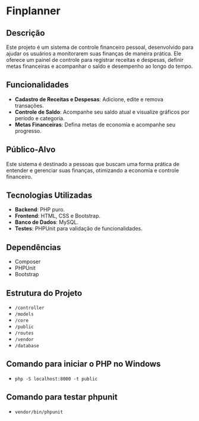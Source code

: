 # Finplanner

## Descrição
Este projeto é um sistema de controle financeiro pessoal, desenvolvido para ajudar os usuários a monitorarem suas finanças de maneira prática. Ele oferece um painel de controle para registrar receitas e despesas, definir metas financeiras e acompanhar o saldo e desempenho ao longo do tempo.

## Funcionalidades
- **Cadastro de Receitas e Despesas**: Adicione, edite e remova transações.
- **Controle de Saldo**: Acompanhe seu saldo atual e visualize gráficos por período e categoria.
- **Metas Financeiras**: Defina metas de economia e acompanhe seu progresso.

## Público-Alvo
Este sistema é destinado a pessoas que buscam uma forma prática de entender e gerenciar suas finanças, otimizando a economia e controle financeiro.

## Tecnologias Utilizadas
- **Backend**: PHP puro.
- **Frontend**: HTML, CSS e Bootstrap.
- **Banco de Dados**: MySQL.
- **Testes**: PHPUnit para validação de funcionalidades.

## Dependências
- Composer
- PHPUnit
- Bootstrap

## Estrutura do Projeto
- `/controller`
- `/models`
- `/core`
- `/public`
- `/routes`
- `/vendor`
- `/database`

## Comando para iniciar o PHP no Windows
- `php -S localhost:8000 -t public`

## Comando para testar phpunit
- `vendor/bin/phpunit`